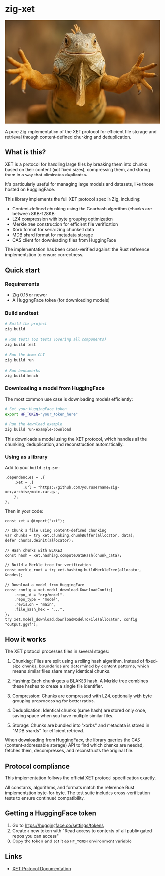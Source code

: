 # zig-xet

<p align="center">
  <img src=".media/logo.jpg" />
</p>

A pure Zig implementation of the XET protocol for efficient file storage and retrieval through content-defined chunking and deduplication.

## What is this?

XET is a protocol for handling large files by breaking them into chunks based on their content (not fixed sizes), compressing them, and storing them in a way that eliminates duplicates.

It's particularly useful for managing large models and datasets, like those hosted on HuggingFace.

This library implements the full XET protocol spec in Zig, including:

- Content-defined chunking using the Gearhash algorithm (chunks are between 8KB-128KB)
- LZ4 compression with byte grouping optimization
- Merkle tree construction for efficient file verification
- Xorb format for serializing chunked data
- MDB shard format for metadata storage
- CAS client for downloading files from HuggingFace

The implementation has been cross-verified against the Rust reference implementation to ensure correctness.

## Quick start

### Requirements

- Zig 0.15 or newer
- A HuggingFace token (for downloading models)

### Build and test

```bash
# Build the project
zig build

# Run tests (62 tests covering all components)
zig build test

# Run the demo CLI
zig build run

# Run benchmarks
zig build bench
```

### Downloading a model from HuggingFace

The most common use case is downloading models efficiently:

```bash
# Set your HuggingFace token
export HF_TOKEN="your_token_here"

# Run the download example
zig build run-example-download
```

This downloads a model using the XET protocol, which handles all the chunking, deduplication, and reconstruction automatically.

### Using as a library

Add to your `build.zig.zon`:

```zig
.dependencies = .{
    .xet = .{
        .url = "https://github.com/yourusername/zig-xet/archive/main.tar.gz",
    },
},
```

Then in your code:

```zig
const xet = @import("xet");

// Chunk a file using content-defined chunking
var chunks = try xet.chunking.chunkBuffer(allocator, data);
defer chunks.deinit(allocator);

// Hash chunks with BLAKE3
const hash = xet.hashing.computeDataHash(chunk_data);

// Build a Merkle tree for verification
const merkle_root = try xet.hashing.buildMerkleTree(allocator, &nodes);

// Download a model from HuggingFace
const config = xet.model_download.DownloadConfig{
    .repo_id = "org/model",
    .repo_type = "model",
    .revision = "main",
    .file_hash_hex = "...",
};
try xet.model_download.downloadModelToFile(allocator, config, "output.gguf");
```

## How it works

The XET protocol processes files in several stages:

1. Chunking: Files are split using a rolling hash algorithm. Instead of fixed-size chunks, boundaries are determined by content patterns, which means similar files share many identical chunks.

2. Hashing: Each chunk gets a BLAKE3 hash. A Merkle tree combines these hashes to create a single file identifier.

3. Compression: Chunks are compressed with LZ4, optionally with byte grouping preprocessing for better ratios.

4. Deduplication: Identical chunks (same hash) are stored only once, saving space when you have multiple similar files.

5. Storage: Chunks are bundled into "xorbs" and metadata is stored in "MDB shards" for efficient retrieval.

When downloading from HuggingFace, the library queries the CAS (content-addressable storage) API to find which chunks are needed, fetches them, decompresses, and reconstructs the original file.

## Protocol compliance

This implementation follows the official XET protocol specification exactly.

All constants, algorithms, and formats match the reference Rust implementation byte-for-byte. The test suite includes cross-verification tests to ensure continued compatibility.

## Getting a HuggingFace token

1. Go to https://huggingface.co/settings/tokens
2. Create a new token with "Read access to contents of all public gated repos you can access"
3. Copy the token and set it as `HF_TOKEN` environment variable

## Links

- [XET Protocol Documentation](https://huggingface.co/docs/xet/index)
